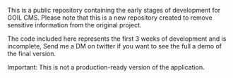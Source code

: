 This is a public repository containing the early stages of development for GOIL CMS. Please note that this is a new repository created to remove sensitive information from the original project.

The code included here represents the first 3 weeks of development and is incomplete, Send me a DM on twitter if you want to see the full a demo of the final version.

Important: This is not a production-ready version of the application.